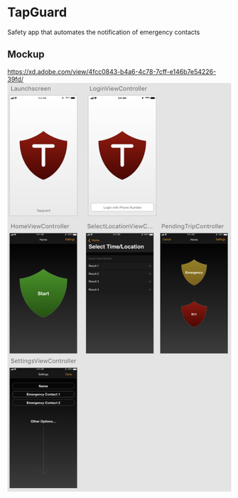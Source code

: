 # TapGuard
Safety app that automates the notification of emergency contacts

## Mockup
https://xd.adobe.com/view/4fcc0843-b4a6-4c78-7cff-e146b7e54226-39fd/
<img src="DocumentationMedia/Mockup.png" alt="UI Mockup">